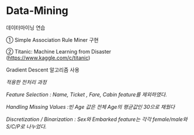 # Data-Mining
데이터마이닝 연습


① Simple Association Rule Miner 구현


② Titanic: Machine Learning from Disaster (https://www.kaggle.com/c/titanic)

 Gradient Descent 알고리즘 사용

 *적용한 전처리 과정*

 *Feature Selection : Name, Ticket , Fare, Cabin feature를 제외하였다.*

 *Handling Missing Values :빈 Age 값은 전체 Age의 평균값인 30으로 채웠다*

 *Discretization / Binarization : Sex와 Embarked feature는 각각 female/male와 S/C/P로 나누었다.*
 

